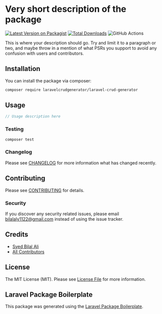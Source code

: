 # Very short description of the package

[![Latest Version on Packagist](https://img.shields.io/packagist/v/laravelcrudgenerator/laravel-crud-generator.svg?style=flat-square)](https://packagist.org/packages/laravelcrudgenerator/laravel-crud-generator)
[![Total Downloads](https://img.shields.io/packagist/dt/laravelcrudgenerator/laravel-crud-generator.svg?style=flat-square)](https://packagist.org/packages/laravelcrudgenerator/laravel-crud-generator)
![GitHub Actions](https://github.com/laravelcrudgenerator/laravel-crud-generator/actions/workflows/main.yml/badge.svg)

This is where your description should go. Try and limit it to a paragraph or two, and maybe throw in a mention of what PSRs you support to avoid any confusion with users and contributors.

## Installation

You can install the package via composer:

```bash
composer require laravelcrudgenerator/laravel-crud-generator
```

## Usage

```php
// Usage description here
```

### Testing

```bash
composer test
```

### Changelog

Please see [CHANGELOG](CHANGELOG.md) for more information what has changed recently.

## Contributing

Please see [CONTRIBUTING](CONTRIBUTING.md) for details.

### Security

If you discover any security related issues, please email bilalaly1122@gmail.com instead of using the issue tracker.

## Credits

-   [Syed Bilal Ali](https://github.com/laravelcrudgenerator)
-   [All Contributors](../../contributors)

## License

The MIT License (MIT). Please see [License File](LICENSE.md) for more information.

## Laravel Package Boilerplate

This package was generated using the [Laravel Package Boilerplate](https://laravelpackageboilerplate.com).
